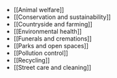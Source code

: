 - [[Animal welfare]]
- [[Conservation and sustainability]]
- [[Countryside and farming]]
- [[Environmental health]]
- [[Funerals and cremations]]
- [[Parks and open spaces]]
- [[Pollution control]]
- [[Recycling]]
- [[Street care and cleaning]]
